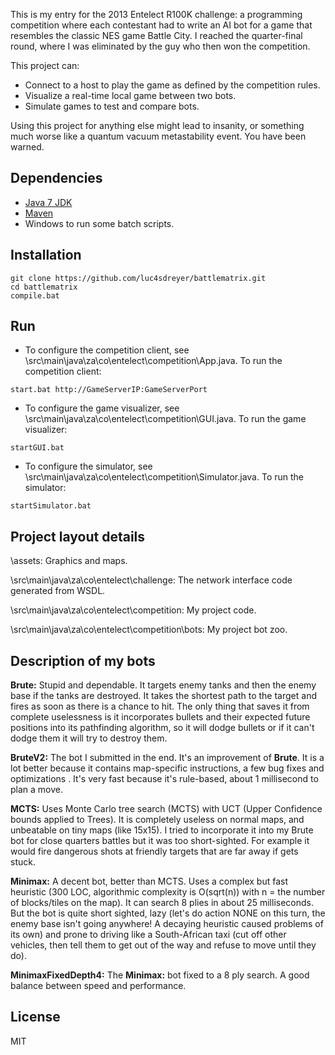 This is my entry for the 2013 Entelect R100K challenge: a programming competition where each contestant had to write an AI bot for a game that resembles the classic NES game Battle City. I reached the quarter-final round, where I was eliminated by the guy who then won the competition.

This project can:

 * Connect to a host to play the game as defined by the competition rules.
 * Visualize a real-time local game between two bots.
 * Simulate games to test and compare bots.

Using this project for anything else might lead to insanity, or something much worse like  a quantum vacuum metastability event. You have been warned.

Dependencies
------------

 * [Java 7 JDK]
 * [Maven]
 * Windows to run some batch scripts.

Installation
------------

```
git clone https://github.com/luc4sdreyer/battlematrix.git
cd battlematrix
compile.bat
```

Run
---

 * To configure the competition client, see \src\main\java\za\co\entelect\competition\App.java. To run the competition client:
```
start.bat http://GameServerIP:GameServerPort
```
 * To configure the game visualizer, see \src\main\java\za\co\entelect\competition\GUI.java. To run the game visualizer:
```
startGUI.bat
``` 
 * To configure the simulator, see \src\main\java\za\co\entelect\competition\Simulator.java. To run the simulator:
```
startSimulator.bat
```

Project layout details
----------------------

\assets: Graphics and maps.

\src\main\java\za\co\entelect\challenge: The network interface code generated from WSDL.

\src\main\java\za\co\entelect\competition: My project code.

\src\main\java\za\co\entelect\competition\bots: My project bot zoo.

Description of my bots
-----------------------

**Brute:** Stupid and dependable. It targets enemy tanks and then the enemy base if the tanks are destroyed. It takes the shortest path to the target and fires as soon as there is a chance to hit. The only thing that saves it from complete uselessness is it incorporates bullets and their expected future positions into its pathfinding algorithm, so it will dodge bullets or if it can't dodge them it will try to destroy them. 

**BruteV2:** The bot I submitted in the end. It's an improvement of **Brute**. It is a lot better because it contains map-specific instructions, a few bug fixes and optimizations  . It's very fast because it's rule-based, about 1 millisecond to plan a move.

**MCTS:** Uses Monte Carlo tree search (MCTS) with UCT (Upper Confidence bounds applied to Trees). It is completely useless on normal maps, and unbeatable on tiny maps (like 15x15). I tried to incorporate it into my Brute bot for close quarters battles but it was too short-sighted. For example it would fire dangerous shots at friendly targets that are far away if gets stuck.

**Minimax:** A decent bot, better than MCTS. Uses a complex but fast heuristic (300 LOC, algorithmic complexity is O(sqrt(n)) with n = the number of blocks/tiles on the map). It can search 8 plies in about 25 milliseconds. But the bot is quite short sighted, lazy (let's do action NONE on this turn, the enemy base isn't going anywhere! A decaying heuristic caused problems of its own) and prone to driving like a South-African taxi (cut off other vehicles, then tell them to get out of the way and refuse to move until they do).

**MinimaxFixedDepth4:** The **Minimax:** bot fixed to a 8 ply search. A good balance between speed and performance.

License
----

MIT


  [Java 7 JDK]: http://www.oracle.com/technetwork/java/javase/downloads/index.html
  [Maven]: https://maven.apache.org/guides/getting-started/maven-in-five-minutes.html